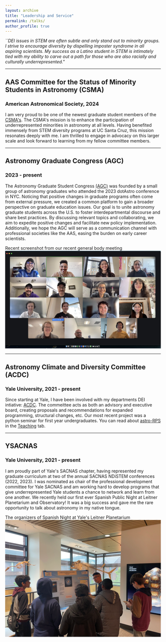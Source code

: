 ```yaml
---
layout: archive
title: "Leadership and Service"
permalink: /talks/
author_profile: true
---
```

*``DEI issues in STEM are often subtle and only stand out to minority groups. I strive to encourage diversity by dispelling imposter syndrome in all aspiring scientists. My success as a Latino student in STEM is intimately tied with my ability to carve out a path for those who are also racially and culturally underrepresented."*

___


## AAS Committee for the Status of Minority Students in Astronomy (CSMA)
### American Astronomical Society, 2024

I am very proud to be one of the newest graduate student members of the [CSMA's](https://aas.org/comms/csma). The CSMA's mission is to enhance the participation of underrepresented minorities in astronomy at all levels. Having benefited immensely from STEM diversity programs at UC Santa Cruz, this mission resonates deeply with me. I am thrilled to engage in advocacy on this larger scale and look forward to learning from my fellow committee members.

___

## Astronomy Graduate Congress (AGC)
### 2023 - present

The Astronomy Graduate Student Congress [(AGC)](https://astro-grad-congress.github.io/about/)  was founded by a small group of astronomy graduates who attended the 2023 dotAstro conference in NYC. Noticing that positive changes in graduate programs often come from external pressure, we created a common platform to gain a broader perspective on graduate education issues. Our goal is to unite astronomy graduate students across the U.S. to foster interdepartmental discourse and share best practices. By discussing relevant topics and collaborating, we aim to expedite positive changes and facilitate new policy implementation. Additionally, we hope the AGC will serve as a communication channel with professional societies like the AAS, easing the burden on early career scientists.

Recent screenshot from our recent general body meeting 
<br/><img src='/images/Oct10-GA-meeting.webp' width="600">

___

## Astronomy Climate and Diversity Committee (ACDC)
### Yale University, 2021 - present

Since starting at Yale, I have been involved with my departments DEI intiative: [ACDC](https://campuspress.yale.edu/acdc/). The commeittee acts as both an advisory and executive board, creating proposals and recommendations for expanded programming, structural changes, etc. Our most recent project was a python seminar for first year undergraduates. You can read about [astro-RPS](https://astro-rps.github.io/) in the [Teaching](teaching.md) tab.

___

## YSACNAS
### Yale University, 2021 - present

I am proudly part of Yale's SACNAS chapter, having represented my graduate curriculum at two of the annual SACNAS NDiSTEM conferences (2022, 2023). I was nominated as chair of the professional development committee for Yale SACNAS and am working hard to develop programs that give underrepresented Yale students a chance to network and learn from one another. We recently held our first ever Spanish Public Night at Leitner Planetarium and Observatory! It was a big success and gave me the rare opportunity to talk about astronomy in my native tongue. 

The organizers of Spanish Night at Yale's Leitner Planetarium
<br/><img src='/images/flipped.webp' width="600">

